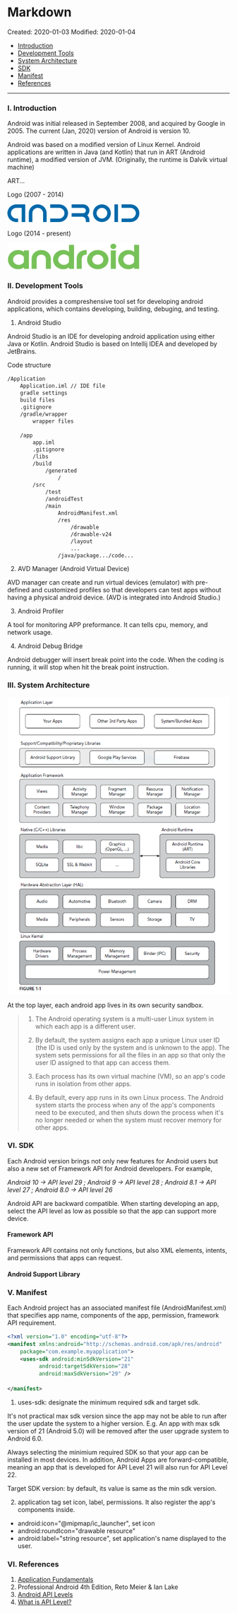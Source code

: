 # Markdown

Created: 2020-01-03
Modified: 2020-01-04

* [Introduction](#intro)
* [Development Tools](#tools)
* [System Architecture](#architecture)
* [SDK](#sdk)
* [Manifest](#manifest)
* [References](#reference)
***
### <a id="intro">I. Introduction</a>
Android was initial released in September 2008, and acquired by Google in 2005. The current (Jan, 2020) version of Android is version 10.

Android was based on a modified version of Linux Kernel. Android applications are written in Java (and Kotlin) that run in ART (Android runtime), a modified version of JVM. (Originally, the runtime is Dalvik virtual machine)

ART...


Logo (2007 - 2014)

<img src="./img/Android_logo_(2007-2014).svg.png" width="300" height="40">

Logo (2014 - present)

<img src="./img/Android_logo_(2014).svg.png" width="300" height="60">

### <a id="tools">II. Development Tools</a>

Android provides a compreshensive tool set for developing android applications, which contains developing, building, debuging, and testing.

1. Android Studio

Android Studio is an IDE for developing android application using either Java or Kotlin. Android Studio is based on Intellij IDEA and developed by JetBrains.

Code structure
```
/Application
    Application.iml // IDE file
    gradle settings
    build files
    .gitignore
    /gradle/wrapper
        wrapper files
    
    /app
        app.iml
        .gitignore
        /libs
        /build
            /generated
                /
        /src
            /test
            /androidTest
            /main
                AndroidManifest.xml
                /res
                    /drawable
                    /drawable-v24
                    /layout
                    ...
                /java/package.../code...

```


2. AVD Manager (Android Virtual Device)

AVD manager can create and run virtual devices (emulator) with pre-defined and customized profiles so that developers can test apps without having a physical android device. (AVD is integrated into Android Studio.)

3. Android Profiler

A tool for monitoring APP preformance. It can tells cpu, memory, and network usage.

4. Android Debug Bridge

Android debugger will insert break point into the code. When the coding is running, it will stop when hit the break point instruction.

### <a id="architecture">III. System Architecture</a>

<img src="./img/android-OS-architecture.png">

At the top layer, each android app lives in its own security sandbox.

>1. The Android operating system is a multi-user Linux system in which each app is a different user.
>
>2. By default, the system assigns each app a unique Linux user ID (the ID is used only by the system and is unknown to the app). The system sets permissions for all the files in an app so that only the user ID assigned to that app can access them.
>
>3. Each process has its own virtual machine (VM), so an app's code runs in isolation from other apps.
>
>4. By default, every app runs in its own Linux process. The Android system starts the process when any of the app's components need to be executed, and then shuts down the process when it's no longer needed or when the system must recover memory for other apps.


### <a id="sdk">VI. SDK</a>

Each Android version brings not only new features for Android users but also a new set of Framework API for Android developers. For example, 

*Android 10 -> API level 29 ; Android 9 -> API level 28 ; Android 8.1 -> API level 27 ; Android 8.0 -> API level 26*

Android API are backward compatible. When starting developing an app, select the API level as low as possible so that the app can support more device.

#### Framework API

Framework API contains not only functions, but also XML elements, intents, and permissions that apps can request.

#### Android Support Library


### <a id="manifest">V. Manifest</a>

Each Android project has an associated manifest file (AndroidManifest.xml) that specifies app name, components of the app, permission, framework API requirement.
```XML
<?xml version="1.0" encoding="utf-8"?>
<manifest xmlns:android="http://schemas.android.com/apk/res/android"
    package="com.example.myapplication">
    <uses-sdk android:minSdkVersion="21"
          android:targetSdkVersion="28"
          android:maxSdkVersion="29" />

</manifest>

```

1. uses-sdk: designate the minimum required sdk and target sdk.

It's not practical max sdk version since the app may not be able to run after the user update the system to a higher version.
E.g. An app with max sdk version of 21 (Android 5.0) will be removed after the user upgrade system to Android 6.0.

Always selecting the minimium required SDK so that your app can be installed in most devices. In addition, Android Apps are forward-compatible, meaning
an app that is developed for API Level 21 will also run for API Level 22.

Target SDK version: by default, its value is same as the min sdk version.

2. application tag set icon, label, permissions. It also register the app's components inside.
* android:icon="@mipmap/ic_launcher", set icon
* android:roundIcon="drawable resource"
* android:label="string resource", set application's name displayed to the user.


### <a id="reference">VI. References</a>
1. <a href="https://developer.android.com/guide/components/fundamentals" target="_blank">Application Fundamentals</a>
2. Professional Android 4th Edition, Reto Meier & Ian Lake
3. <a href="http://www.dre.vanderbilt.edu/~schmidt/android/android-4.0/out/target/common/docs/doc-comment-check/guide/appendix/api-levels.html" target="_blank">Android API Levels</a>
4. <a href="https://developer.android.com/guide/topics/manifest/uses-sdk-element#ApiLevels" target="_blank">What is API Level?</a>